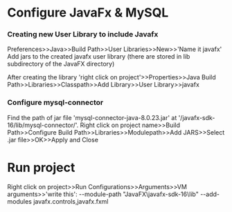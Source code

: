 # Configure JavaFx & MySQL

### Creating new User Library to include Javafx
Preferences>>Java>>Build Path>>User Libraries>>New>>'Name it javafx'
Add jars to the created javafx user library (there are stored in lib subdirectory of the JavaFX directory)

After creating the library
'right click on project'>>Properties>>Java Build Path>>Libraries>>Classpath>>Add Library>>User Library>>javafx

### Configure mysql-connector
Find the path of jar file 'mysql-connector-java-8.0.23.jar' at  '/javafx-sdk-16/lib/mysql-connector/'.
Right click on project name>>Build Path>>Configure Build Path>>Libraries>>Modulepath>>Add JARS>>Select .jar file>>OK>>Apply and Close

# Run project

Right click on project>>Run Configurations>>Arguments>>VM arguments>>'write this': --module-path "JavaFX\javafx-sdk-16\lib" --add-modules javafx.controls,javafx.fxml
